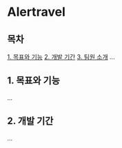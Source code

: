 # Alertravel

## 목차
[1. 목표와 기능](#1-목표와-기능)
[2. 개발 기간](#2-개발-기간)
[3. 팀원 소개](#3-팀원-소개)
...

## 1. 목표와 기능
...
## 2. 개발 기간
...

